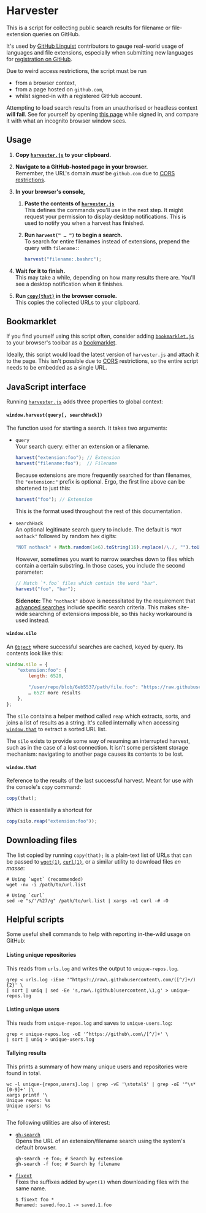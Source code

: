 Harvester
=========

This is a script for collecting public search results for filename or file-extension queries on GitHub.

It's used by [GitHub Linguist](https://github.com/github/linguist) contributors to gauge real-world usage of languages and file extensions, especially when submitting new languages for [registration on GitHub](https://github.com/github/linguist/blob/master/CONTRIBUTING.md).

Due to weird access restrictions, the script must be run

* from a browser context,
* from a page hosted on `github.com`,
* whilst signed-in with a registered GitHub account.

Attempting to load search results from an unauthorised or headless context **will fail**.
See for yourself by opening [this page](https://github.com/search?q=extension%3Ajs+NOT+nothack&type=Code) while signed in, and compare it with what an incognito browser window sees.


Usage
-----

1. **Copy [`harvester.js`][] to your clipboard.**

2. **Navigate to a GitHub-hosted page in your browser.**  
Remember, the URL's domain *must* be `github.com` due to [CORS restrictions][CORS].

3. **In your browser's console,**

	1. **Paste the contents of [`harvester.js`][]**  
	This defines the commands you'll use in the next step.
	It might request your permission to display desktop notifications.
	This is used to notify you when a harvest has finished.
	
	2. **Run `harvest(" … ")` to begin a search.**  
	To search for entire filenames instead of extensions, prepend the query with `filename:`:
		~~~js
		harvest("filename:.bashrc");
		~~~

4. **Wait for it to finish.**  
This may take a while, depending on how many results there are.
You'll see a desktop notification when it finishes.

5. **Run [`copy(that)`][that] in the browser console.**  
This copies the collected URLs to your clipboard.


Bookmarklet
-----------

If you find yourself using this script often, consider adding [`bookmarklet.js`][] to your browser's toolbar as a [bookmarklet](https://en.wikipedia.org/wiki/Bookmarklet).

Ideally, this script would load the latest version of `harvester.js` and attach it to the page.
This isn't possible due to [CORS][] restrictions, so the entire script needs to be embedded as a single URL.


JavaScript interface
--------------------
Running [`harvester.js`][] adds three properties to global context:


#### `window.harvest(query[, searchHack])`
The function used for starting a search. It takes two arguments:

*	`query`  
	Your search query: either an extension or a filename.

	~~~js
	harvest("extension:foo"); // Extension
	harvest("filename:foo");  // Filename
	~~~

	Because extensions are more frequently searched for than filenames,
	the `"extension:"` prefix is optional. Ergo, the first line above
	can be shortened to just this:

	~~~js
	harvest("foo"); // Extension
	~~~
	
	This is the format used throughout the rest of this documentation.

*	`searchHack`  
	An optional legitimate search query to include.
	The default is `"NOT nothack"` followed by random hex digits:

	~~~js
	"NOT nothack" + Math.random(1e6).toString(16).replace(/\./, "").toUpperCase();
	~~~
	
	However, sometimes you want to narrow searches down to files which contain a
	certain substring. In those cases, you include the second parameter:
	
	~~~js
	// Match `*.foo` files which contain the word "bar".
	harvest("foo", "bar");
	~~~
	
	**Sidenote:** The `"nothack"` above is necessitated by the requirement that
	[advanced searches](https://github.com/search/advanced) include specific search
	criteria. This makes site-wide searching of extensions impossible, so this hacky
	workaround is used instead.



#### `window.silo`
An [`Object`][] where successful searches are cached, keyed by query. Its contents look like this:

~~~js
window.silo = {
	"extension:foo": {
		length: 6528,
		
		"/user/repo/blob/6eb5537/path/file.foo": "https://raw.githubusercontent.com/…",
		… 6527 more results
	},
};
~~~

The `silo` contains a helper method called `reap` which extracts, sorts, and joins a list of results as a string.
It's called internally when accessing [`window.that`][that] to extract a sorted URL list.

The `silo` exists to provide some way of resuming an interrupted harvest, such as in the case of a lost connection.
It isn't some persistent storage mechanism: navigating to another page causes its contents to be lost.


#### `window.that`
Reference to the results of the last successful harvest.
Meant for use with the console's `copy` command:

~~~js
copy(that);
~~~

Which is essentially a shortcut for

~~~js
copy(silo.reap("extension:foo"));
~~~



Downloading files
-----------------

The list copied by running `copy(that);` is a plain-text list of URLs that can be passed to
[`wget(1)`](https://linux.die.net/man/1/wget),
[`curl(1)`](https://linux.die.net/man/1/curl),
or a similar utility to download files *en masse*:

~~~shell
# Using `wget` (recommended)
wget -nv -i /path/to/url.list

# Using `curl`
sed -e "s/'/%27/g" /path/to/url.list | xargs -n1 curl -# -O
~~~


Helpful scripts
---------------

Some useful shell commands to help with reporting in-the-wild usage on GitHub:


#### Listing unique repositories
This reads from `urls.log` and writes the output to `unique-repos.log`.

~~~shell
grep < urls.log -iEoe '^https?://raw\.githubusercontent\.com/([^/]+/){2}' \
| sort | uniq | sed -Ee 's,raw\.(github)usercontent,\1,g' > unique-repos.log
~~~


#### Listing unique users
This reads from `unique-repos.log` and saves to `unique-users.log`:

~~~shell
grep < unique-repos.log -oE '^https://github\.com\/[^/]+' \
| sort | uniq > unique-users.log
~~~


#### Tallying results
This prints a summary of how many unique users and repositories were found in total.

~~~shell
wc -l unique-{repos,users}.log | grep -vE '\stotal$' | grep -oE '^\s*[0-9]+' |\
xargs printf '\
Unique repos: %s
Unique users: %s
'
~~~


The following utilities are also of interest:

*	[`gh-search`](https://github.com/Alhadis/.files/blob/master/bin/gh-search)  
	Opens the URL of an extension/filename search using the system's default browser.
	
	~~~shell
	gh-search -e foo; # Search by extension
	gh-search -f foo; # Search by filename
	~~~

*	[`fixext`](https://github.com/Alhadis/.files/blob/master/bin/fixext)  
	Fixes the suffixes added by `wget(1)` when downloading files with the same name.
	
	~~~console
	$ fixext foo *
	Renamed: saved.foo.1 -> saved.1.foo
	~~~


[`harvester.js`]: https://raw.githubusercontent.com/Alhadis/Harvester/master/harvester.js
[`bookmarklet.js`]: https://raw.githubusercontent.com/Alhadis/Harvester/master/bookmarklet.js
[CORS]: https://en.wikipedia.org/wiki/Cross-origin_resource_sharing
[that]: #windowthat
[`Object`]: https://developer.mozilla.org/en-US/docs/Web/JavaScript/Reference/Global_Objects/Object
